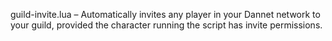 guild-invite.lua – Automatically invites any player in your Dannet network to your guild, provided the character running the script has invite permissions.